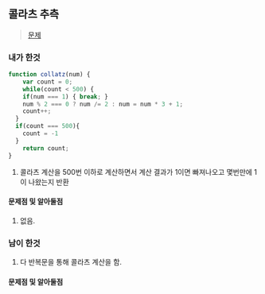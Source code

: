 ## 콜라츠 추측
> [문제](https://programmers.co.kr/learn/challenge_codes/15)
### 내가 한것
```javascript
function collatz(num) {
	var count = 0;
	while(count < 500) {
    if(num === 1) { break; }
    num % 2 === 0 ? num /= 2 : num = num * 3 + 1;
    count++;
  }
  if(count === 500){
    count = -1
  }
	return count;
}
```
1. 콜라츠 계산을 500번 이하로 계산하면서 계산 결과가 1이면 빠져나오고 몇번만에 1이 나왔는지 반환
#### 문제점 및 알아둘점
1. 없음.
### 남이 한것
1. 다 반복문을 통해 콜라츠 계산을 함.
#### 문제점 및 알아둘점